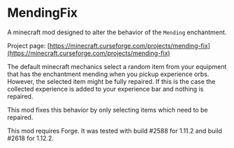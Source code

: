 # MendingFix

A minecraft mod designed to alter the behavior of the `Mending` enchantment.

Project page:
[https://minecraft.curseforge.com/projects/mending-fix](https://minecraft.curseforge.com/projects/mending-fix)

The default minecraft mechanics select a random item from your equipment that has the
enchantment mending when you pickup experience orbs. However, the selected item might
be fully repaired. If this is the case the collected experience is added to your
experience bar and nothing is repaired.

This mod fixes this behavior by only selecting items which need to be repaired.

This mod requires Forge. It was tested with build #2588 for 1.11.2 and build #2618 for 1.12.2.
